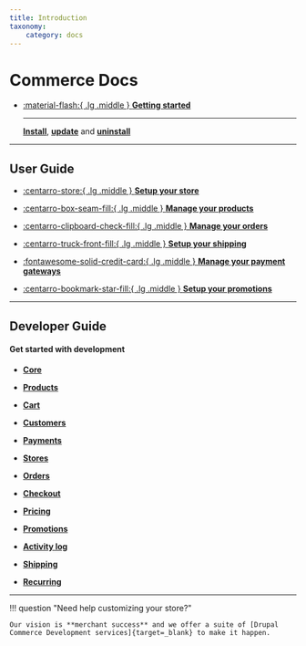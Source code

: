 ```yaml
---
title: Introduction
taxonomy:
    category: docs
---
```


# Commerce Docs


<div class="grid cards" markdown>

-   [:material-flash:{ .lg .middle } __Getting started__](./commerce2/getting-started)

    ---

    [__Install__](./commerce2/installation#installation), [__update__](./commerce2/installation#updating) and [__uninstall__](./commerce2/installation#uninstalling)

</div>

<hr>

## User Guide

<div class="grid cards icon-grid" markdown>

- [:centarro-store:{ .lg .middle }  __Setup your store__](./commerce2/user-guide/setting-up-store/)

- [:centarro-box-seam-fill:{ .lg .middle }  __Manage your products__](./commerce2/user-guide/products/)

- [:centarro-clipboard-check-fill:{ .lg .middle }  __Manage your orders__](./commerce2/user-guide/orders/)

- [:centarro-truck-front-fill:{ .lg .middle } __Setup your shipping__](./commerce2/user-guide/shipping/)

- [:fontawesome-solid-credit-card:{ .lg .middle }  __Manage your payment gateways__](./commerce2/user-guide/payments/)

- [:centarro-bookmark-star-fill:{ .lg .middle } __Setup your promotions__](./commerce2/user-guide/promotions/)

</div>

<hr>

## Developer Guide

#### Get started with development


<div class="grid cards three-grid" markdown>

  - [__Core__](./commerce2/developer-guide/core/core)

  - [__Products__](./commerce2/developer-guide/products/getting-started)

  - [__Cart__](./commerce2/developer-guide/cart/cart-events.md)

  - [__Customers__](./commerce2/developer-guide/customers/getting-started.md)

  - [__Payments__](./commerce2/developer-guide/payments/getting-started.md)

  - [__Stores__](./commerce2/developer-guide/stores/getting-started.md)

  - [__Orders__](./commerce2/developer-guide/orders/getting-started.md)

  - [__Checkout__](./commerce2/developer-guide/checkout/checkout.md)

  - [__Pricing__](./commerce2/developer-guide/pricing/getting-started.md)

  - [__Promotions__](./commerce2/developer-guide/promotions/getting-started.md)

  - [__Activity log__](./commerce2/developer-guide/activity-log/getting-started.md)

  - [__Shipping__](./commerce2/developer-guide/shipping/getting-started.md)

  - [__Recurring__](./commerce2/developer-guide/recurring/getting-started.md)

</div>

<hr>

<!-- Drupal Commerce is the leading flexible eCommerce solution for Drupal,
powering over 50,000 online stores of all sizes.

If you are new to Drupal, start with [Drupal.org]{target=_blank} documentation on [Understanding Drupal]

[If you develop in Drupal 7, access documentation here for Commerce 1.x](./commerce1/getting-started.md)

[If you develop in Drupal 8, access documentation here for Commerce 2.x](./commerce2/getting-started.md)

Documentation is hosted on, and courtesy of [Platform.sh]{target=_blank}. -->

!!! question "Need help customizing your store?"

    Our vision is **merchant success** and we offer a suite of [Drupal Commerce Development services]{target=_blank} to make it happen.

[Platform.sh]: https://platform.sh
[Drupal.org]: https://www.drupal.org
[Understanding Drupal]: https://www.drupal.org/docs/8/understanding-drupal-8
[Drupal Commerce Development services]: https://centarro.io
